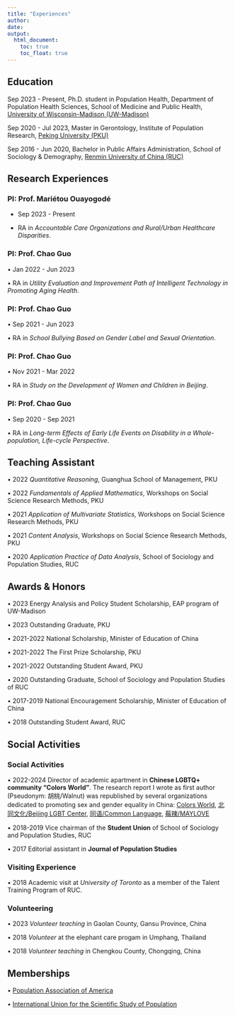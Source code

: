 ```yaml
---
title: "Experiences"
author: 
date: 
output: 
  html_document:
    toc: true
    toc_float: true
---
```


## Education

Sep 2023 - Present, Ph.D. student in Population Health, Department of Population Health Sciences, School of Medicine and Public Health, [University of Wisconsin-Madison (UW-Madison)](https://www.wisc.edu/)

Sep 2020 - Jul 2023, Master in Gerontology, Institute of Population Research, [Peking University (PKU)](https://english.pku.edu.cn/)

Sep 2016 - Jun 2020, Bachelor in Public Affairs Administration, School of Sociology & Demography, [Renmin University of China (RUC)](https://www.ruc.edu.cn/en)


## Research Experiences

### PI: Prof. Mariétou Ouayogodé

* Sep 2023 - Present

* RA in *Accountable Care Organizations and Rural/Urban Healthcare Disparities*.


### PI: Prof. Chao Guo

• Jan 2022 - Jun 2023

• RA in *Utility Evaluation and Improvement Path of Intelligent Technology in Promoting Aging Health*. 

### PI: Prof. Chao Guo

• Sep 2021 - Jun 2023

• RA in *School Bullying Based on Gender Label and Sexual Orientation*. 

### PI: Prof. Chao Guo

• Nov 2021 - Mar 2022

• RA in *Study on the Development of Women and Children in Beijing*.

### PI: Prof. Chao Guo

• Sep 2020 - Sep 2021

• RA in *Long-term Effects of Early Life Events on Disability in a Whole-population, Life-cycle Perspective*. 



## Teaching Assistant

• 2022 *Quantitative Reasoning*, Guanghua School of Management, PKU

• 2022 *Fundamentals of Applied Mathematics*, Workshops on Social Science Research Methods, PKU

• 2021 *Application of Multivariate Statistics*, Workshops on Social Science Research Methods, PKU

• 2021 *Content Analysis*, Workshops on Social Science Research Methods, PKU

• 2020 *Application Practice of Data Analysis*, School of Sociology and Population Studies, RUC

##	Awards & Honors

• 2023 Energy Analysis and Policy Student Scholarship, EAP program of UW-Madison

• 2023 Outstanding Graduate, PKU

• 2021-2022 National Scholarship, Minister of Education of China

• 2021-2022 The First Prize Scholarship, PKU

• 2021-2022 Outstanding Student Award, PKU

• 2020 Outstanding Graduate, School of Sociology and Population Studies of RUC

• 2017-2019 National Encouragement Scholarship, Minister of Education of China

• 2018 Outstanding Student Award, RUC


## Social Activities

### Social Activities

• 2022-2024 Director of academic apartment in **Chinese LGBTQ+ community “Colors World”**. The research report I wrote as first author (Pseudonym: 胡桃/Walnut) was republished by several organizations dedicated to promoting sex and gender equality in China: [Colors World](https://colorsworld.top/articles/2022/ColorsWorld_2022-03-30%2021_%E5%8E%9F%E5%88%9B%E7%A0%94%E7%A9%B6%20_%202022%E5%B9%B4%E5%85%B3%E4%BA%8E%E8%B7%A8%E6%80%A7%E5%88%AB%E8%80%85%E7%9A%84%E7%A4%BE%E4%BC%9A%E6%80%81%E5%BA%A6%E8%B0%83%E6%9F%A5%E6%8A%A5%E5%91%8A.html), [北同文化/Beijing LGBT Center](https://mp.weixin.qq.com/s/RkhMyjMeRcHsRKX6qG_q1g), [同语/Common Language](https://mp.weixin.qq.com/s/uPPHT73HO7oNKmefTdKQoQ), [莓辣/MAYLOVE](https://mp.weixin.qq.com/s/KCdn9x4ozTZQHNzuUKt2qw)

• 2018-2019 Vice chairman of the **Student Union** of School of Sociology and Population Studies, RUC

• 2017 Editorial assistant in **Journal of Population Studies**

### Visiting Experience

• 2018 Academic visit at *University of Toronto* as a member of the Talent Training Program of RUC.


### Volunteering

• 2023 *Volunteer teaching* in Gaolan County, Gansu Province, China

• 2018 *Volunteer* at the elephant care progam in Umphang, Thailand

• 2018 *Volunteer teaching* in Chengkou County, Chongqing, China


## Memberships

•  [Population Association of America](https://www.populationassociation.org/home)

•  [International Union for the Scientific Study of Population](https://www.iussp.org/)

